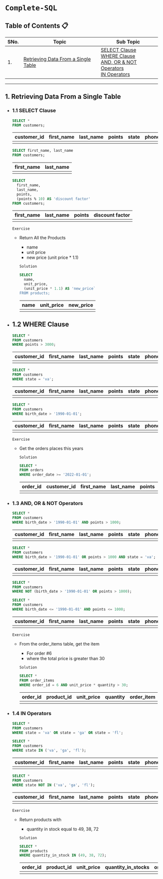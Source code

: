 # `Complete-SQL`

## Table of Contents 📋
| **SNo.** | **Topic** | **Sub Topic** |
| -------- | --------- | ------------- |
| 1.       | [Retrieving Data From a Single Table](#1-retrieving-data-from-a-single-table) | [SELECT Clause](#11-select-clause) <br> [WHERE Clause](#12-where-clause) <br> [AND, OR & NOT Operators](#13-and-or--not-operators) <br> [IN Operators](#14-in-operators)|

---
## 1. Retrieving Data From a Single Table
   - ### 1.1 SELECT Clause
      ```sql
      SELECT *
      FROM customers;
      ```
      | customer_id| first_name | last_name | points | state | phone_no | birth_date |
      |-------------|-----------|-----------|--------|-------|----------|------------|
      |             |           |           |        |       |          |            |
      
      ```sql
      SELECT first_name, last_name
      FROM customers;
      ```
      
      | first_name | last_name |
      |------------|-----------|
      |            |           |
      ```sql
      SELECT 
        first_name, 
        last_name,
        points,
        (points % 10) AS 'discount factor'
      FROM customers;
      ```
      
      | first_name | last_name | points | discount factor |
      |------------|-----------|--------|-----------------|
      |            |           |        |                 |

      `Exercise`
      - Return All the Products
         - name
         - unit price
         - new price (unit price * 1.1)

         `Solution`
         ```sql
         SELECT 
           name,
           unit_price,
           (unit_price * 1.1) AS 'new_price`
         FROM products;
         ```
      
         | name | unit_price | new_price |
         |------|------------|-----------|
         |      |            |           |
   
   - ## 1.2 WHERE Clause
      ```sql
      SELECT *
      FROM customers
      WHERE points > 3000;
      ```
      | customer_id | first_name | last_name | points | state | phone_no | birth_date |
      |-------------|------------|-----------|--------|-------|----------|------------|
      |             |           |           |        |       |          |            |
      
      ```sql
      SELECT *
      FROM customers
      WHERE state = 'va';
      ```
      | customer_id | first_name | last_name | points | state | phone_no | birth_date |
      |-------------|------------|-----------|--------|-------|----------|------------|
      |             |            |           |        |       |          |            |
      
      ```sql
      SELECT *
      FROM customers
      WHERE birth_date > '1990-01-01';
      ```
      | customer_id | first_name | last_name | points | state | phone_no | birth_date |
      |-------------|------------|-----------|--------|-------|----------|------------|
      |             |            |           |        |       |          |            |

      `Exercise`
      - Get the orders places this years

         `Solution`
         ```sql
         SELECT *
         FROM orders
         WHERE order_date >= '2022-01-01';
         ```
         | order_id | customer_id | first_name | last_name | points | status | order_date |
         |----------|-------------|------------|-----------|--------|--------|------------|
         |          |             |            |           |        |        |            |
         
   - ### 1.3 AND, OR & NOT Operators
      ```sql
      SELECT *
      FROM customers
      WHERE birth_date > '1990-01-01' AND points > 1000;
      ```
      | customer_id | first_name | last_name | points | state | phone_no | birth_date |
      |-------------|------------|-----------|--------|-------|----------|------------|
      |             |           |           |        |       |          |            |
      
      ```sql
      SELECT *
      FROM customers
      WHERE birth_date > '1990-01-01' OR points > 1000 AND state = 'va';
      ```
      | customer_id | first_name | last_name | points | state | phone_no | birth_date |
      |-------------|------------|-----------|--------|-------|----------|------------|
      |             |            |           |        |       |          |            |
      
      ```sql
      SELECT *
      FROM customers
      WHERE NOT (birth_date > '1990-01-01' OR points > 1000);
      ```
      ```sql
      SELECT *
      FROM customers
      WHERE birth_date <= '1990-01-01' AND points <= 1000;
      ```
      | customer_id | first_name | last_name | points | state | phone_no | birth_date |
      |-------------|------------|-----------|--------|-------|----------|------------|
      |             |            |           |        |       |          |            |

      `Exercise`
      - From the order_items table, get the item
         - For order #6
         - where the total price is greater than 30

         `Solution`
         ```sql
         SELECT *
         FROM order_items
         WHERE order_id = 6 AND unit_price * quantity > 30;
         ```
         | order_id | product_id | unit_price | quantity | order_item |
         |----------|------------|------------|----------|------------|
         |          |            |            |          |            |
         
   - ### 1.4 IN Operators
      ```sql
      SELECT *
      FROM customers
      WHERE state = 'va' OR state = 'ga' OR state = 'fl';
      ```
      ```sql
      SELECT *
      FROM customers
      WHERE state IN ('va', 'ga', 'fl');
      ```
      | customer_id | first_name | last_name | points | state | phone_no | birth_date |
      |-------------|------------|-----------|--------|-------|----------|------------|
      |             |            |           |        |       |          |            |
      
      ```sql
      SELECT *
      FROM customers
      WHERE state NOT IN ('va', 'ga', 'fl');
      ```
      | customer_id | first_name | last_name | points | state | phone_no | birth_date |
      |-------------|------------|-----------|--------|-------|----------|------------|
      |             |            |           |        |       |          |            |

      `Exercise`
      - Return products with
         - quantity in stock equal to 49, 38, 72

         `Solution`
         ```sql
         SELECT *
         FROM products
         WHERE quantity_in_stock IN (49, 38, 72);
         ```
         | order_id | product_id | unit_price | quantity_in_stocks | order_item |
         |----------|------------|------------|--------------------|------------|
         |          |            |            |                    |            |
